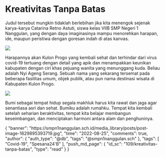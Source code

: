 # Kreativitas Tanpa Batas

Judul tersebut mungkin tidaklah berlebihan jika kita menengok sejenak karya-karya Catarina Retno Astuti, siswa kelas VIIB SMP Negeri 1 Nanggulan, yang dengan daya imaginasinya mampu menorehkan harapan, ide, maupun peristiwa dengan goresan indah di atas kanvas.

![](https://smpn1nanggulan.sch.id/media_library/posts/post-image-1629895393719.jpg)

Harapannya akan Kulon Progo yang kembali sehat dan terhindar dari virus covid-19 tertuang dengan detail yang apik dan menampakkan keunikan kabupaten dengan ciri khas pejuang wanita yang menunggang kuda.
Beliau adalah Nyi Ageng Serang.
Sebuah nama yang sekarang tersemat pada beberapa fasilitas umum, objek publik, atau pun nama destinasi wisata di Kabupaten Kulon Progo.

![](https://smpn1nanggulan.sch.id/media_library/posts/post-image-1629895484866.jpg)

Bumi sebagai tempat hidup segala makhluk harus kita rawat dan jaga agar senantiasa asri dan sehat.
Bumiku adalah rumahku.
Tempat kita kembali setelah seharian beraktivitas, tempat kita belajar membangun keseimbangan, dan menciptakan harmoni antara alam dan penghuninya.

<query>
{
  "banner": "https://smpn1nanggulan.sch.id/media_library/posts/post-image-1629895393719.jpg",
  "time": "2022-08-25",
  "comments": true,
  "author": {
    "auth_type": "@db",
    "tags": "@smpn1nanggulan.sch"
  },
  "tags": [
    "Covid-19", "Spesana24'B"
  ],
  "push_md_page": {
    "id_sc": "109/kreativitas-tanpa-batas",
    "type": "read"
  }
}
</query>
